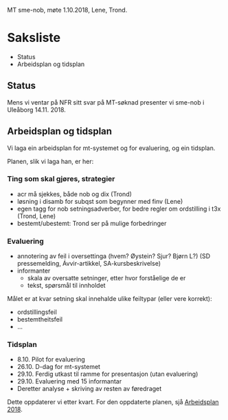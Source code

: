 MT sme-nob, møte 1.10.2018, Lene, Trond.

# Saksliste

* Status
* Arbeidsplan og tidsplan

##  Status

Mens vi ventar på NFR sitt svar på MT-søknad presenter vi sme-nob i
Uleåborg 14.11. 2018.

##  Arbeidsplan og tidsplan

Vi laga ein arbeidsplan for mt-systemet og for evaluering,
og ein tidsplan.

Planen, slik vi laga han, er her:

### Ting som skal gjøres, strategier
* acr må sjekkes, både nob og dix (Trond)
* løsning i disamb for subqst som begynner med finv (Lene)
* egen tagg for nob setningsadverber, for bedre regler om ordstilling i t3x (Trond, Lene)
* bestemt/ubestemt: Trond ser på mulige forbedringer

### Evaluering
* annotering av feil i oversettinga (hvem? Øystein? Sjur? Bjørn L?)
(SD pressemelding, Ávvir-artikkel, SA-kursbeskrivelse)
* informanter
    - skala av oversatte setninger, etter hvor forståelige de er
    - tekst, spørsmål til innholdet

Målet er at kvar setning skal innehalde ulike feiltypar (eller vere korrekt):
* ordstillingsfeil
* bestemtheitsfeil
* ...

### Tidsplan
* 8.10. Pilot for evaluering
* 26.10. D-dag for mt-systemet
* 29.10. Ferdig utkast til ramme for presentasjon (utan evaluering)
* 29.10. Evaluering med 15 informantar
* Deretter analyse + skriving av resten av føredraget

Dette oppdaterer vi etter kvart. For den oppdaterte planen, sjå
[Arbeidsplan 2018](../Arbeidsplan2018.html).
